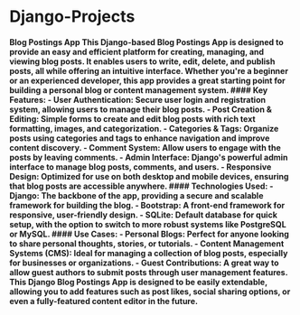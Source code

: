 # Django-Projects
 #### Blog Postings App  This Django-based Blog Postings App is designed to provide an easy and efficient platform for creating, managing, and viewing blog posts. It enables users to write, edit, delete, and publish posts, all while offering an intuitive interface. Whether you're a beginner or an experienced developer, this app provides a great starting point for building a personal blog or content management system.  #### Key Features: - **User Authentication**: Secure user login and registration system, allowing users to manage their blog posts. - **Post Creation & Editing**: Simple forms to create and edit blog posts with rich text formatting, images, and categorization. - **Categories & Tags**: Organize posts using categories and tags to enhance navigation and improve content discovery. - **Comment System**: Allow users to engage with the posts by leaving comments. - **Admin Interface**: Django's powerful admin interface to manage blog posts, comments, and users. - **Responsive Design**: Optimized for use on both desktop and mobile devices, ensuring that blog posts are accessible anywhere.  #### Technologies Used: - **Django**: The backbone of the app, providing a secure and scalable framework for building the blog. - **Bootstrap**: A front-end framework for responsive, user-friendly design. - **SQLite**: Default database for quick setup, with the option to switch to more robust systems like PostgreSQL or MySQL.  #### Use Cases: - **Personal Blogs**: Perfect for anyone looking to share personal thoughts, stories, or tutorials. - **Content Management Systems (CMS)**: Ideal for managing a collection of blog posts, especially for businesses or organizations. - **Guest Contributions**: A great way to allow guest authors to submit posts through user management features.  This Django Blog Postings App is designed to be easily extendable, allowing you to add features such as post likes, social sharing options, or even a fully-featured content editor in the future.  
